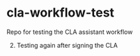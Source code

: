 # cla-workflow-test
Repo for testing the CLA assistant workflow

2. Testing again after signing the CLA
